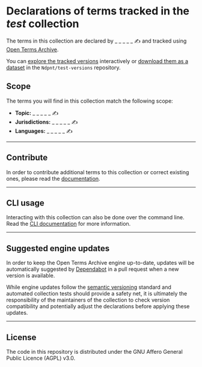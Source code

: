 # Declarations of terms tracked in the *test* collection

The terms in this collection are declared by _ _ _ _ _ ✍️ and tracked using [Open Terms Archive](https://opentermsarchive.org).

You can [explore the tracked versions](https://github.com/Ndpnt/test-versions) interactively or [download them as a dataset](https://github.com/Ndpnt/test-versions/releases) in the `Ndpnt/test-versions` repository.

## Scope

The terms you will find in this collection match the following scope:

- **Topic:** _ _ _ _ _ ✍️
- **Jurisdictions:** _ _ _ _ _ ✍️
- **Languages:** _ _ _ _ _ ✍️

- - -

## Contribute

In order to contribute additional terms to this collection or correct existing ones, please read the [documentation](https://docs.opentermsarchive.org/contributing-terms/).

- - -

## CLI usage

Interacting with this collection can also be done over the command line. Read the [CLI documentation](https://docs.opentermsarchive.org/#cli) for more information.

- - -

## Suggested engine updates

In order to keep the Open Terms Archive engine up-to-date, updates will be automatically suggested by [Dependabot](https://github.blog/2020-06-01-keep-all-your-packages-up-to-date-with-dependabot/) in a pull request when a new version is available.

While engine updates follow the [semantic versioning](https://semver.org) standard and automated collection tests should provide a safety net, it is ultimately the responsibility of the maintainers of the collection to check version compatibility and potentially adjust the declarations before applying these updates.

- - - -

## License

The code in this repository is distributed under the GNU Affero General Public Licence (AGPL) v3.0.
